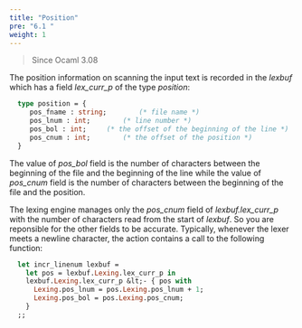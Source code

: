 ```yaml
---
title: "Position"
pre: "6.1 "
weight: 1
---
```


> Since Ocaml 3.08

The position information on scanning the input text is recorded
in the _lexbuf_
which has a field _lex\_curr\_p_ of the type _position_:

``` ocaml
  type position = {
     pos_fname : string;		(* file name *)
     pos_lnum : int;		(* line number *)
     pos_bol : int;		(* the offset of the beginning of the line *)
     pos_cnum : int;		(* the offset of the position *)
  } 
```

The value of _pos\_bol_ field is the number of characters between the beginning of the file and the beginning of the line
while the value of _pos\_cnum_ field is the number of characters between the beginning of the file and the position.

The lexing engine manages only the _pos\_cnum_ field of
_lexbuf.lex\_curr\_p_ with the number of characters read
from the start of _lexbuf_. So you are reponsible for the other fields to be accurate.
Typically, whenever the lexer meets a newline character,
the action contains a call to the following function:

``` ocaml
  let incr_linenum lexbuf =
    let pos = lexbuf.Lexing.lex_curr_p in
    lexbuf.Lexing.lex_curr_p &lt;- { pos with
      Lexing.pos_lnum = pos.Lexing.pos_lnum + 1;
      Lexing.pos_bol = pos.Lexing.pos_cnum;
    }
  ;;
```

